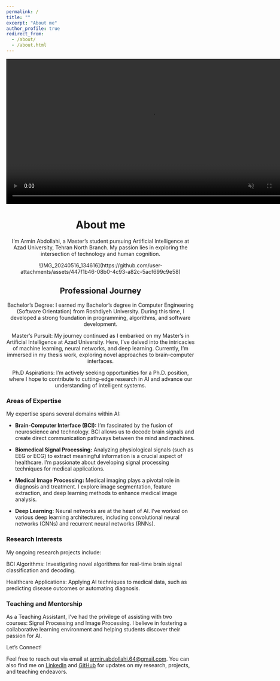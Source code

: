 ```yaml
---
permalink: /
title: ""
excerpt: "About me"
author_profile: true
redirect_from: 
  - /about/
  - /about.html
---
```



<video width="775" autoplay loop muted>
  <source src="https://github.com/user-attachments/assets/07c1bec4-b9b0-489c-b48d-7e372e323bca" type="video/mp4">
</video>


<center>
  
  <h1>
    About me
  </h1>
  
  <p>
    I’m Armin Abdollahi, a Master’s student pursuing Artificial Intelligence at Azad University, Tehran North Branch. My passion lies in exploring the intersection of technology and human cognition.
  </p>

</center>


<center width="200">
  ![IMG_20240516_134616](https://github.com/user-attachments/assets/447f1b46-08b0-4c93-a82c-5acf699c9e58)
</center>


<center>
  <h2>Professional Journey</h2>
  
  <p>Bachelor’s Degree: I earned my Bachelor’s degree in Computer Engineering (Software Orientation) from Roshdiyeh University. During this time, I developed a strong foundation in programming, algorithms, and software development.
  </p>
  
  <p>
    Master’s Pursuit: My journey continued as I embarked on my Master’s in Artificial Intelligence at Azad University. Here, I’ve delved into the intricacies of machine learning, neural networks, and deep learning. Currently, I’m immersed in my thesis work, exploring novel approaches to brain-computer interfaces.
  </p>
  
  <p>
    Ph.D Aspirations: I’m actively seeking opportunities for a Ph.D. position, where I hope to contribute to cutting-edge research in AI and advance our understanding of intelligent systems.
  </p>

</center>








<h3>Areas of Expertise</h3>
<p>My expertise spans several domains within AI:</p>

- **Brain-Computer Interface (BCI):**
I’m fascinated by the fusion of neuroscience and technology. BCI allows us to decode brain signals and create direct communication pathways between the mind and machines.

- **Biomedical Signal Processing:**
Analyzing physiological signals (such as EEG or ECG) to extract meaningful information is a crucial aspect of healthcare. I’m passionate about developing signal processing techniques for medical applications.

- **Medical Image Processing:**
Medical imaging plays a pivotal role in diagnosis and treatment. I explore image segmentation, feature extraction, and deep learning methods to enhance medical image analysis.

- **Deep Learning:**
Neural networks are at the heart of AI. I’ve worked on various deep learning architectures, including convolutional neural networks (CNNs) and recurrent neural networks (RNNs).


<h3>Research Interests</h3>
My ongoing research projects include:

BCI Algorithms: Investigating novel algorithms for real-time brain signal classification and decoding.

Healthcare Applications: Applying AI techniques to medical data, such as predicting disease outcomes or automating diagnosis.

<h3>Teaching and Mentorship</h3>
As a Teaching Assistant, I’ve had the privilege of assisting with two courses: Signal Processing and Image Processing. I believe in fostering a collaborative learning environment and helping students discover their passion for AI.


Let’s Connect!

Feel free to reach out via email at <a href="mailto:armin.abdollahi.64@gmail.com">armin.abdollahi.64@gmail.com</a>. You can also find me on [LinkedIn](https://www.linkedin.com/in/armin-abdollahi) and [GitHub](https://github.com/Armin-Abdollahi) for updates on my research, projects, and teaching endeavors.


